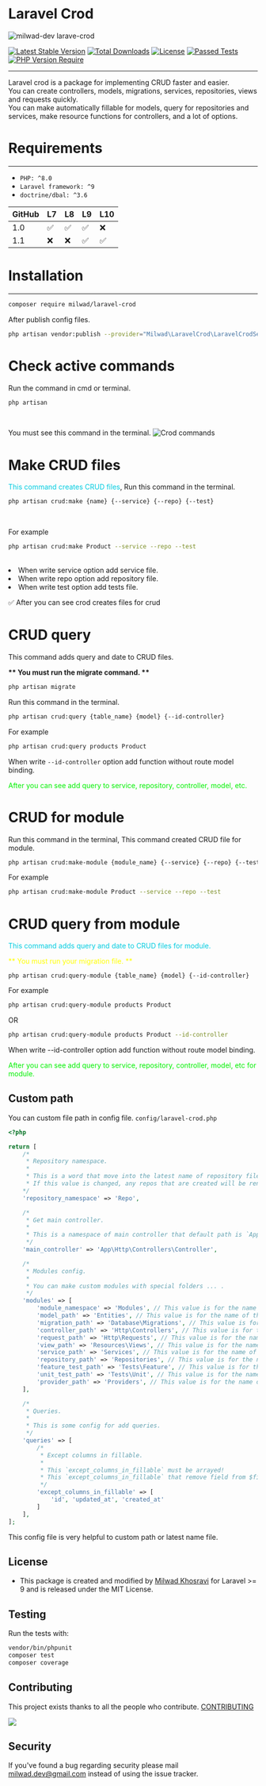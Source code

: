 # Laravel Crod

![milwad-dev larave-crod](https://preview.dragon-code.pro/milwad-dev/larave-crod.svg?brand=laravel&invert=1)

[![Latest Stable Version](http://poser.pugx.org/milwad/laravel-crod/v)](https://packagist.org/packages/milwad/laravel-crod)
[![Total Downloads](http://poser.pugx.org/milwad/laravel-crod/downloads)](https://packagist.org/packages/milwad/laravel-crod)
[![License](http://poser.pugx.org/milwad/laravel-crod/license)](https://packagist.org/packages/milwad/laravel-crod)
[![Passed Tests](https://github.com/milwad-dev/laravel-crod/actions/workflows/run-tests.yml/badge.svg)](https://github.com/milwad-dev/laravel-crod/actions/workflows/run-tests.yml)
[![PHP Version Require](http://poser.pugx.org/milwad/laravel-crod/require/php)](https://packagist.org/packages/milwad/laravel-crod)

***
Laravel crod is a package for implementing CRUD faster and easier. <br>
You can create controllers, models, migrations, services, repositories, views and requests quickly. <br>
You can make automatically fillable for models, query for repositories and services, make resource functions for
controllers, and a lot of options.

# Requirements

***

- `PHP: ^8.0`
- `Laravel framework: ^9`
- `doctrine/dbal: ^3.6`

| GitHub | L7                 | L8                 | L9                 | L10                |
|--------|--------------------|--------------------|--------------------|--------------------|
| 1.0    | :white_check_mark: | :white_check_mark: | :white_check_mark: | :x:                |
| 1.1    | :x:                | :x:                | :white_check_mark: | :white_check_mark: |

# Installation

***

```bash
composer require milwad/laravel-crod
```

After publish config files.<br>

```bash
php artisan vendor:publish --provider="Milwad\LaravelCrod\LaravelCrodServiceProvider" --tag="laravel-crod-config"
```

# Check active commands

Run the command in cmd or terminal. <br>

```bash
php artisan
```

<br>

You must see this command in the terminal.
![Crod commands](https://s6.uupload.ir/files/carbon_(1)_tqmq.png "Crod commands")

# Make CRUD files

<font color="succe">This command creates CRUD files</font>, Run this command in the terminal. <br>

```bash
php artisan crud:make {name} {--service} {--repo} {--test}
``` 

<br>

For example <br>

```bash
php artisan crud:make Product --service --repo --test
```

<br>
<li> When write service option add service file. </li>
<li> When write repo option add repository file. </li>
<li> When write test option add tests file. </li>

✅ After you can see crod creates files for crud

# CRUD query

This command adds query and date to CRUD files. <br>

<strong>** You must run the migrate command. ** </strong> <br>

```bash
php artisan migrate
```

Run this command in the terminal. <br>

```bash
php artisan crud:query {table_name} {model} {--id-controller}
```

For example

```bash
php artisan crud:query products Product
```

When write `--id-controller` option add function without route model binding.

<font color="info">After you can see add query to service, repository, controller, model, etc.</font>

# CRUD for module

Run this command in the terminal, This command created CRUD file for module.

```bash
php artisan crud:make-module {module_name} {--service} {--repo} {--test}
```

For example

```bash
php artisan crud:make-module Product --service --repo --test
```

# CRUD query from module

<font color="succe">This command adds query and date to CRUD files for module.</font> <br>

<font color="yellow">** You must run your migration file. ** </font> <br>

```
php artisan crud:query-module {table_name} {model} {--id-controller}
```

For example

```bash
php artisan crud:query-module products Product
```

OR

```bash
php artisan crud:query-module products Product --id-controller
```

When write --id-controller option add function without route model binding.

<font color="info">After you can see add query to service, repository, controller, model, etc for module.</font>

## Custom path

You can custom file path in config file. ```config/laravel-crod.php```

```php
<?php

return [
    /*
     * Repository namespace.
     *
     * This is a word that move into the latest name of repository file, for ex: ProductRepo.
     * If this value is changed, any repos that are created will be renamed, for ex: ProductRepository.
    */
    'repository_namespace' => 'Repo',

    /*
     * Get main controller.
     *
     * This is a namespace of main controller that default path is `App\Http\Controllers\Controller`.
     */
    'main_controller' => 'App\Http\Controllers\Controller',

    /*
     * Modules config.
     *
     * You can make custom modules with special folders ... .
     */
    'modules' => [
        'module_namespace' => 'Modules', // This value is for the name of the folder that the modules are in.
        'model_path' => 'Entities', // This value is for the name of the folder that contains the module models.
        'migration_path' => 'Database\Migrations', // This value is for the name of the folder that contains the module migrations.
        'controller_path' => 'Http\Controllers', // This value is for the name of the folder that contains the module controllers.
        'request_path' => 'Http\Requests', // This value is for the name of the folder that contains the module requests-form.
        'view_path' => 'Resources\Views', // This value is for the name of the folder that contains the module views.
        'service_path' => 'Services', // This value is for the name of the folder that contains the module services.
        'repository_path' => 'Repositories', // This value is for the name of the folder that contains the module Repositories.
        'feature_test_path' => 'Tests\Feature', // This value is for the name of the folder that contains the module feature-tests.
        'unit_test_path' => 'Tests\Unit', // This value is for the name of the folder that contains the module unit-tests.
        'provider_path' => 'Providers', // This value is for the name of the folder that contains the module providers.
    ],

    /*
     * Queries.
     *
     * This is some config for add queries.
     */
    'queries' => [
        /*
         * Except columns in fillable.
         *
         * This `except_columns_in_fillable` must be arrayed!
         * This `except_columns_in_fillable` that remove field from $fillable in model.
         */
        'except_columns_in_fillable' => [
            'id', 'updated_at', 'created_at'
        ]
    ],
];

```

This config file is very helpful to custom path or latest name file.

## License

* This package is created and modified by <a href="https://github.com/milwad-dev" target="_blank">Milwad Khosravi</a>
  for Laravel >= 9 and is released under the MIT License.

## Testing

Run the tests with:

``` bash
vendor/bin/phpunit
composer test
composer coverage
```

## Contributing

This project exists thanks to all the people who
contribute. [CONTRIBUTING](https://github.com/milwad-dev/laravel-crod/graphs/contributors)

<a href="https://github.com/imanghafoori1/laravel-microscope/graphs/contributors"><img src="https://opencollective.com/laravel-crod/contributors.svg?width=890&button=false" /></a>

## Security

If you've found a bug regarding security please mail [milwad.dev@gmail.com](mailto:milwad.dev@gmail.com) instead of
using the issue tracker.
